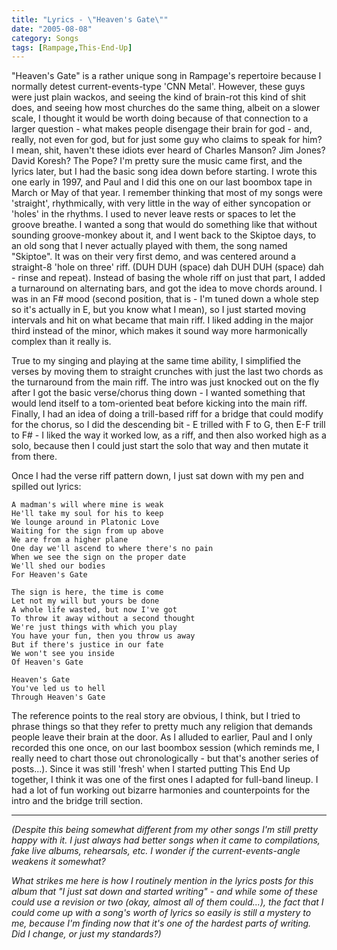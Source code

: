```yaml
---
title: "Lyrics - \"Heaven's Gate\""
date: "2005-08-08"
category: Songs
tags: [Rampage,This-End-Up]
---
```


"Heaven's Gate" is a rather unique song in Rampage's repertoire because I normally detest current-events-type 'CNN Metal'. However, these guys were just plain wackos, and seeing the kind of brain-rot this kind of shit does, and seeing how most churches do the same thing, albeit on a slower scale, I thought it would be worth doing because of that connection to a larger question - what makes people disengage their brain for god - and, really, not even for god, but for just some guy who claims to speak for him? I mean, shit, haven't these idiots ever heard of Charles Manson? Jim Jones? David Koresh? The Pope? I'm pretty sure the music came first, and the lyrics later, but I had the basic song idea down before starting. I wrote this one early in 1997, and Paul and I did this one on our last boombox tape in March or May of that year. I remember thinking that most of my songs were 'straight', rhythmically, with very little in the way of either syncopation or 'holes' in the rhythms. I used to never leave rests or spaces to let the groove breathe. I wanted a song that would do something like that without sounding groove-monkey about it, and I went back to the Skiptoe days, to an old song that I never actually played with them, the song named "Skiptoe". It was on their very first demo, and was centered around a straight-8 'hole on three' riff. (DUH DUH (space) dah DUH DUH (space) dah - rinse and repeat). Instead of basing the whole riff on just that part, I added a turnaround on alternating bars, and got the idea to move chords around. I was in an F# mood (second position, that is - I'm tuned down a whole step so it's actually in E, but you know what I mean), so I just started moving intervals and hit on what became that main riff. I liked adding in the major third instead of the minor, which makes it sound way more harmonically complex than it really is.

True to my singing and playing at the same time ability, I simplified the verses by moving them to straight crunches with just the last two chords as the turnaround from the main riff. The intro was just knocked out on the fly after I got the basic verse/chorus thing down - I wanted something that would lend itself to a tom-oriented beat before kicking into the main riff. Finally, I had an idea of doing a trill-based riff for a bridge that could modify for the chorus, so I did the descending bit - E trilled with F to G, then E-F trill to F# - I liked the way it worked low, as a riff, and then also worked high as a solo, because then I could just start the solo that way and then mutate it from there.

Once I had the verse riff pattern down, I just sat down with my pen and spilled out lyrics:

```
A madman's will where mine is weak
He'll take my soul for his to keep
We lounge around in Platonic Love
Waiting for the sign from up above
We are from a higher plane
One day we'll ascend to where there's no pain
When we see the sign on the proper date
We'll shed our bodies
For Heaven's Gate

The sign is here, the time is come
Let not my will but yours be done
A whole life wasted, but now I've got
To throw it away without a second thought
We're just things with which you play
You have your fun, then you throw us away
But if there's justice in our fate
We won't see you inside
Of Heaven's Gate

Heaven's Gate
You've led us to hell 
Through Heaven's Gate
```

The reference points to the real story are obvious, I think, but I tried to phrase things so that they refer to pretty much any religion that demands people leave their brain at the door. As I alluded to earlier, Paul and I only recorded this one once, on our last boombox session (which reminds me, I really need to chart those out chronologically - but that's another series of posts...). Since it was still 'fresh' when I started putting This End Up together, I think it was one of the first ones I adapted for full-band lineup. I had a lot of fun working out bizarre harmonies and counterpoints for the intro and the bridge trill section.

***

*(Despite this being somewhat different from my other songs I'm still pretty happy with it. I just always had better songs when it came to compilations, fake live albums, rehearsals, etc. I wonder if the current-events-angle weakens it somewhat?*

*What strikes me here is how I routinely mention in the lyrics posts for this album that "I just sat down and started writing" - and while some of these could use a revision or two (okay, almost all of them could...), the fact that I could come up with a song's worth of lyrics so easily is still a mystery to me, because I'm finding now that it's one of the hardest parts of writing. Did I change, or just my standards?)*
